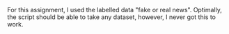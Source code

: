 For this assignment, I used the labelled data "fake or real news". Optimally, the script should be able to take any dataset, however, I never got this to work.
